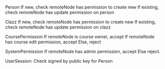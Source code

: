 
Person
    If new, check remoteNode has permission to create new
    If existing, check remoteNode has update permission on person


Clazz
    If new, check remoteNode has permission to create new
    If existing, check remoteNode has update permission on clazz

CoursePermission
    If remoteNode is course owner, accept
    If remoteNode has course edit permission, accept
    Else, reject

SystemPermission
    If remoteNode has admin permission, accept
    Else reject. 

UserSession:
    Check signed by public key for Person
   
